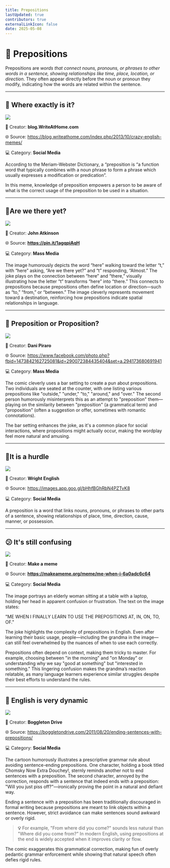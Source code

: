 ```yaml
---
title: Prepositions
lastUpdated: true
contributors: true
externalLinkIcon: false
date: 2025-05-08
---
```

# 🧭 Prepositions

Prepositions are *words that connect nouns, pronouns, or phrases to other words in a sentence, showing relationships like time, place, location, or direction*. They often appear directly before the noun or pronoun they modify, indicating how the words are related within the sentence.

- - -

## 🤔 Where exactly is it?

![](https://blog.writeathome.com/wp-content/uploads/2013/10/airplane.jpg)

👥 Creator: **blog.WriteAtHome.com**

🌐 S﻿ource: <https://blog.writeathome.com/index.php/2013/10/crazy-english-memes/>[](https://ph.pinterest.com/pin/53269208088893594/?fbclid=IwZXh0bgNhZW0CMTAAAR4wBDzby36dVIYdMTY3-gugbj6_EvLQOEcD_7Pi8d5k8QMnQWmfDb60_ude6A_aem_0FDlQWuLfHDNBeVSQpyFVw)

💻 Category: **Social Media**

According to the Meriam-Webster Dictionary, a “preposition is “a function word that typically combines with a noun phrase to form a phrase which usually expresses a modification or predication”. 

In this meme, knowledge of preposition empowers a person to be aware of what is the correct usage of the preposition to be used in a situation. 

- - -

## 📍A﻿re we there yet?

![](https://i.pinimg.com/736x/40/fc/92/40fc9282114b71522bf8e11ec5f0bc54.jpg)

👥 Creator: **John Atkinson**

🌐 S﻿ource: **<https://pin.it/1agqpiAqH>**[](https://blog.writeathome.com/index.php/2013/10/crazy-english-memes/)[](https://ph.pinterest.com/pin/53269208088893594/?fbclid=IwZXh0bgNhZW0CMTAAAR4wBDzby36dVIYdMTY3-gugbj6_EvLQOEcD_7Pi8d5k8QMnQWmfDb60_ude6A_aem_0FDlQWuLfHDNBeVSQpyFVw)

💻 Category: **Mass Media**

The image humorously depicts the word “here” walking toward the letter “t,” with “here” asking, “Are we there yet?” and “t” responding, “Almost.” The joke plays on the connection between “here” and “there,” visually illustrating how the letter “t” transforms “here” into “there.” This connects to prepositions because prepositions often define location or direction—such as “to,” “from,” or “between.” The image cleverly represents movement toward a destination, reinforcing how prepositions indicate spatial relationships in language.

- - -

## 💍 Preposition or Proposition?

![](/media/preposition.jpg)

👥 Creator: **Dani Piraro**

🌐 S﻿ource: <https://www.facebook.com/photo.php?fbid=1473842162725081&id=290072384435404&set=a.294173680691941>[](https://blog.writeathome.com/index.php/2013/10/crazy-english-memes/)[](https://ph.pinterest.com/pin/53269208088893594/?fbclid=IwZXh0bgNhZW0CMTAAAR4wBDzby36dVIYdMTY3-gugbj6_EvLQOEcD_7Pi8d5k8QMnQWmfDb60_ude6A_aem_0FDlQWuLfHDNBeVSQpyFVw)

💻 Category: **Mass Media**

The comic cleverly uses a bar setting to create a pun about prepositions. Two individuals are seated at the counter, with one listing various prepositions like "outside," "under," "to," "around," and "over." The second person humorously misinterprets this as an attempt to "preposition" them—playing on the similarity between "preposition" (a grammatical term) and "proposition" (often a suggestion or offer, sometimes with romantic connotations).

The bar setting enhances the joke, as it's a common place for social interactions, where propositions might actually occur, making the wordplay feel more natural and amusing.

- - -

## 🚪It is a hurdle

![](https://encrypted-tbn0.gstatic.com/images?q=tbn:ANd9GcSvTsZQdmjQuLpDQeiAFK3jXnw8FyTSaZp-a3_RBsw6YHcvC5nVcDAS0PIPySMFPuauQNo&usqp=CAU)

👥 Creator: **Wright English**

🌐 S﻿ource: <https://images.app.goo.gl/bHhfBGhRbN4PZTvK8>[](https://www.facebook.com/photo.php?fbid=1473842162725081&id=290072384435404&set=a.294173680691941)[](https://blog.writeathome.com/index.php/2013/10/crazy-english-memes/)[](https://ph.pinterest.com/pin/53269208088893594/?fbclid=IwZXh0bgNhZW0CMTAAAR4wBDzby36dVIYdMTY3-gugbj6_EvLQOEcD_7Pi8d5k8QMnQWmfDb60_ude6A_aem_0FDlQWuLfHDNBeVSQpyFVw)

💻 Category: **Social Media**

A preposition is a word that links nouns, pronouns, or phrases to other parts of a sentence, showing relationships of place, time, direction, cause, manner, or possession.

- - -

## 😕 I﻿t's still confusing

![](https://media.makeameme.org/created/me-when-i-6a0adc6c64.jpg)

👥 Creator: **Make a meme**

🌐 S﻿ource: **<https://makeameme.org/meme/me-when-i-6a0adc6c64>**[](https://images.app.goo.gl/bHhfBGhRbN4PZTvK8)[](https://www.facebook.com/photo.php?fbid=1473842162725081&id=290072384435404&set=a.294173680691941)[](https://blog.writeathome.com/index.php/2013/10/crazy-english-memes/)[](https://ph.pinterest.com/pin/53269208088893594/?fbclid=IwZXh0bgNhZW0CMTAAAR4wBDzby36dVIYdMTY3-gugbj6_EvLQOEcD_7Pi8d5k8QMnQWmfDb60_ude6A_aem_0FDlQWuLfHDNBeVSQpyFVw)

💻 Category: **Social Media**

The image portrays an elderly woman sitting at a table with a laptop, holding her head in apparent confusion or frustration. The text on the image states:

"ME WHEN I FINALLY LEARN TO USE THE PREPOSITIONS AT, IN, ON, TO, OF."

The joke highlights the complexity of prepositions in English. Even after learning their basic usage, people—including the grandma in the image—can still feel overwhelmed by the nuances of when to use each correctly. 

Prepositions often depend on context, making them tricky to master. For example, choosing between "in the morning" and "on Monday" or understanding why we say "good at something" but "interested in something." This lingering confusion makes the grandma’s reaction relatable, as many language learners experience similar struggles despite their best efforts to understand the rules.

- - -

## **🧱** English is very dynamic

![](https://boggletondrive.com/wp-content/uploads/2011/08/prepositiondouche.jpg)

👥 Creator: **Boggleton Drive**

🌐 S﻿ource: <https://boggletondrive.com/2011/08/20/ending-sentences-with-prepositions/>[](https://images.app.goo.gl/bHhfBGhRbN4PZTvK8)[](https://www.facebook.com/photo.php?fbid=1473842162725081&id=290072384435404&set=a.294173680691941)[](https://blog.writeathome.com/index.php/2013/10/crazy-english-memes/)[](https://ph.pinterest.com/pin/53269208088893594/?fbclid=IwZXh0bgNhZW0CMTAAAR4wBDzby36dVIYdMTY3-gugbj6_EvLQOEcD_7Pi8d5k8QMnQWmfDb60_ude6A_aem_0FDlQWuLfHDNBeVSQpyFVw)

💻 Category: **Social Media**

[](https://boggletondrive.com/2011/08/20/ending-sentences-with-prepositions/)The cartoon humorously illustrates a prescriptive grammar rule about avoiding sentence-ending prepositions. One character, holding a book titled Chomsky Now Extra Douchey!, sternly reminds another not to end sentences with a preposition. The second character, annoyed by the correction, responds with a sentence that indeed ends with a preposition: "Will you just piss off?"—ironically proving the point in a natural and defiant way.

Ending a sentence with a preposition has been traditionally discouraged in formal writing because prepositions are meant to link objects within a sentence. However, strict avoidance can make sentences sound awkward or overly rigid. 

> **💡** For example, "From where did you come?" sounds less natural than "Where did you come from?" In modern English, using prepositions at the end is widely accepted when it improves clarity or flow.

The comic exaggerates this grammatical correction, making fun of overly pedantic grammar enforcement while showing that natural speech often defies rigid rules.